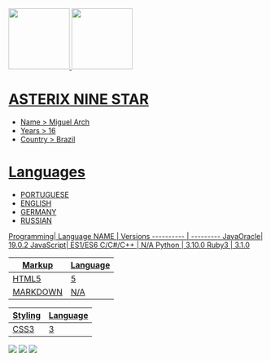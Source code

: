 <div>
<a href="https://github.com/AsterixNine">
<img height="120em" src="https://github-readme-stats.vercel.app/api/top-langs/?username=AsterixNine&layout=compact&langs_count=7&theme=midnight-purple"/>
<img height="120em" src="https://github-readme-stats.vercel.app/api?username=AsterixNine&show_icons=true&theme=midnight-purple&include_all_commits=true&count_private=true"/>
</div>



# ASTERIX NINE STAR
-   Name > Miguel Arch
-   Years > 16
-   Country > Brazil

# Languages

-    PORTUGUESE
-    ENGLISH
-    GERMANY
-    RUSSIAN

Programming| Language
   NAME    | Versions
---------- | ---------
 JavaOracle| 19.0.2
 JavaScript| ES1/ES6
  C/C#/C++ | N/A
   Python  | 3.10.0
   Ruby3   | 3.1.0

  Markup   | Language
---------- | ---------
    HTML5  |    5
  MARKDOWN |   N/A

  Styling | Language
--------- | ----------
   CSS3   |    3


<div>
<!-- Youtube -->
<a href="https://www.youtube.com/@asterixninestar " target="_blank"><img src="https://img.shields.io/badge/YouTube-FF0000?style=for-the-badge&logo=youtube&logoColor=white" target="_blank"></a>
<!-- Instagram -->
<a href="https://instagram.com/miguel.stap/" target="_blank"><img src="https://img.shields.io/badge/-Instagram-%23E4405F?style=for-the-badge&logo=instagram&logoColor=white" target="_blank"></a>
<!-- Gmail -->
<a href = "mailto:contato@AsterixNine"><img src="https://img.shields.io/badge/Gmail-D14836?style=for-the-badge&logo=gmail&logoColor=white" target="_blank"></a>
</div>


